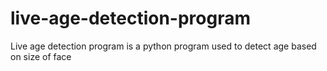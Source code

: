 # live-age-detection-program
Live age detection program is a python program used to detect age based on size of face

